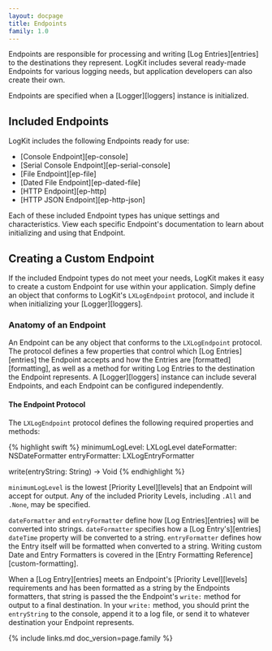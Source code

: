 ```yaml
---
layout: docpage
title: Endpoints
family: 1.0
---
```


Endpoints are responsible for processing and writing [Log Entries][entries] to the destinations they represent. LogKit includes several ready-made Endpoints for various logging needs, but application developers can also create their own.

Endpoints are specified when a [Logger][loggers] instance is initialized.

## Included Endpoints

LogKit includes the following Endpoints ready for use:

* [Console Endpoint][ep-console]
* [Serial Console Endpoint][ep-serial-console]
* [File Endpoint][ep-file]
* [Dated File Endpoint][ep-dated-file]
* [HTTP Endpoint][ep-http]
* [HTTP JSON Endpoint][ep-http-json]

Each of these included Endpoint types has unique settings and characteristics. View each specific Endpoint's documentation to learn about initializing and using that Endpoint.

## Creating a Custom Endpoint

If the included Endpoint types do not meet your needs, LogKit makes it easy to create a custom Endpoint for use within your application. Simply define an object that conforms to LogKit's `LXLogEndpoint` protocol, and include it when initializing your [Logger][loggers].

### Anatomy of an Endpoint

An Endpoint can be any object that conforms to the `LXLogEndpoint` protocol.  The protocol defines a few properties that control which [Log Entries][entries] the Endpoint accepts and how the Entries are [formatted][formatting], as well as a method for writing Log Entries to the destination the Endpoint represents. A [Logger][loggers] instance can include several Endpoints, and each Endpoint can be configured independently.

#### The Endpoint Protocol

The `LXLogEndpoint` protocol defines the following required properties and methods:

{% highlight swift %}
minimumLogLevel: LXLogLevel
dateFormatter: NSDateFormatter
entryFormatter: LXLogEntryFormatter

write(entryString: String) -> Void
{% endhighlight %}

`minimumLogLevel` is the lowest [Priority Level][levels] that an Endpoint will accept for output. Any of the included Priority Levels, including `.All` and `.None`, may be specified.

`dateFormatter` and `entryFormatter` define how [Log Entries][entries] will be converted into strings. `dateFormatter` specifies how a [Log Entry's][entries] `dateTime` property will be converted to a string. `entryFormatter` defines how the Entry itself will be formatted when converted to a string. Writing custom Date and Entry Formatters is covered in the [Entry Formatting Reference][custom-formatting].

When a [Log Entry][entries] meets an Endpoint's [Priority Level][levels] requirements and has been formatted as a string by the Endpoints formatters, that string is passed the the Endpoint's `write:` method for output to a final destination. In your `write:` method, you should print the `entryString` to the console, append it to a log file, or send it to whatever destination your Endpoint represents.

{% include links.md doc_version=page.family %}
